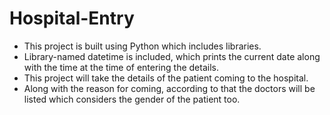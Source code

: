 # Hospital-Entry

* This project is built using Python which includes libraries.
* Library-named datetime is included, which prints the current date along with the time at the time of entering the details.
* This project will take the details of the patient coming to the hospital.
* Along with the reason for coming, according to that the doctors will be listed which considers the gender of the patient too.
